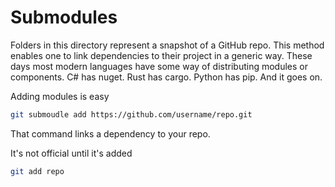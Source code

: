 # Submodules

Folders in this directory represent a snapshot of a GitHub repo. This method enables one
to link dependencies to their project in a generic way. These days most modern
languages have some way of distributing modules or components. C# has nuget.
Rust has cargo. Python has pip. And it goes on.

Adding modules is easy

```BASH
git submoudle add https://github.com/username/repo.git
```

That command links a dependency to your repo. 

It's not official until it's added

```BASH
git add repo
```

